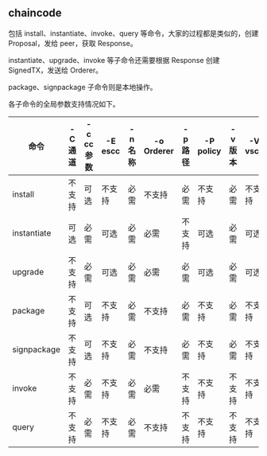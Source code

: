 ## chaincode
包括 install、instantiate、invoke、query 等命令，大家的过程都是类似的，创建 Proposal，发给 peer，获取 Response。

instantiate、upgrade、invoke 等子命令还需要根据 Response 创建 SignedTX，发送给 Orderer。

package、signpackage 子命令则是本地操作。

各子命令的全局参数支持情况如下。

| 命令 |-C 通道| -c cc 参数| -E escc | -n 名称 | -o Orderer | -p 路径 | -P policy | -v 版本 | -V vscc |
| -- | -- | -- | -- | -- | -- | -- | -- | -- | -- |
| install|不支持| 可选 |不支持|必需|不支持|必需|不支持| 必需 | 不支持 |
| instantiate|可选| 必需 |可选|必需|必需|不支持|可选|必需 | 可选 |
| upgrade|不支持| 必需 |可选|必需|必需|必需|可选| 必需| 可选 |
| package|不支持| 可选 |不支持|必需|不支持|必需|不支持|必需 | 不支持|
| signpackage|不支持| 可选 |不支持|必需|不支持|必需|不支持|必需 | 不支持|
| invoke |不支持| 必需 |不支持|必需|必需|不支持|不支持|不支持|不支持 |
| query |不支持| 必需 |不支持|必需|不支持|不支持|不支持|不支持|不支持 |